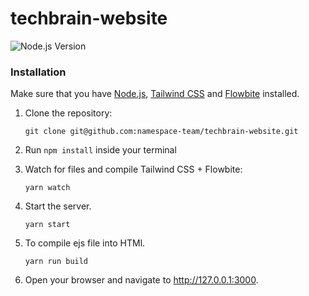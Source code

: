 # techbrain-website

![Node.js Version](https://img.shields.io/badge/node-19.5.0-brightgreen)

### Installation

Make sure that you have [Node.js](https://nodejs.org/en/), [Tailwind CSS](https://tailwindcss.com/docs/installation) and [Flowbite](https://flowbite.com/docs/getting-started/quickstart/) installed.

1. Clone the repository:
   ```shell
   git clone git@github.com:namespace-team/techbrain-website.git
   ```

2. Run `npm install` inside your terminal

3. Watch for files and compile Tailwind CSS + Flowbite:
   ```shell
   yarn watch
   ```

4. Start the server.
   ```shell
   yarn start
   ```

5. To compile ejs file into HTMl.
   ```shell
   yarn run build
   ```

6. Open your browser and navigate to http://127.0.0.1:3000.
